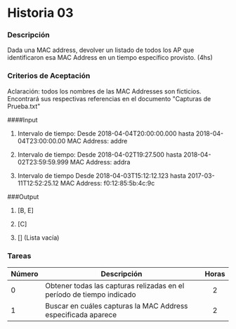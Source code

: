 # Historia 03

### Descripción

Dada una MAC address, devolver un listado de todos los AP que identificaron esa MAC Address en un tiempo específico provisto. (4hs)

### Criterios de Aceptación

Aclaración: todos los nombres de las MAC Addresses son ficticios. Encontrará sus respectivas referencias en el documento "Capturas de Prueba.txt"

####Input

1) Intervalo de tiempo: Desde 2018-04-04T20:00:00.000 hasta 2018-04-04T23:00:00.00 
MAC Address: addre 
	
2) Intervalo de tiempo: Desde 2018-04-02T19:27.500 hasta 2018-04-02T23:59:59.999 
MAC Address: addra

3) Intervalo de tiempo Desde 2018-04-03T15:12:12.123 hasta 2017-03-11T12:52:25.12
MAC Address: f0:12:85:5b:4c:9c

###Output

1) [B, E] 

2) [C]

3) [] (Lista vacía)

### Tareas

| Número | Descripción | Horas | 
| ------ | ------ | :------: |
| 0 | Obtener todas las capturas relizadas en el período de tiempo indicado | 2 |
| 1 | Buscar en cuáles capturas la MAC Address especificada aparece | 2 |

